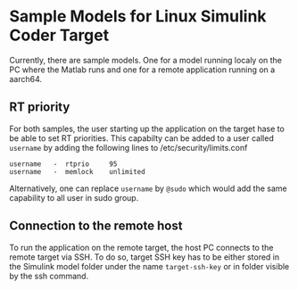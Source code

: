 # Sample Models for Linux Simulink Coder Target

Currently, there are sample models. One for a model running localy on the PC where the Matlab runs and one for a remote application running on a aarch64.

## RT priority
For both samples, the user starting up the application on the target hase to be able to set RT priorities. This capabilty can be added to a user called `username` by adding the following lines to /etc/security/limits.conf
```
username   -  rtprio     95
username   -  memlock    unlimited
```
Alternatively, one can replace `username` by `@sudo` which would add the same capability to all user in sudo group.

## Connection to the remote host
To run the application on the remote target, the host PC connects to the remote target via SSH. To do so, target SSH key has to be either stored in the Simulink model folder under the name `target-ssh-key` or in folder visible by the ssh command.

